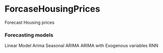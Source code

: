 # ForcaseHousingPrices
Forecast  Housing prices



###  Forecasting models

Linear Model
Arima 
Seasonal ARIMA
ARIMA with Exogenous variables
RNN 
